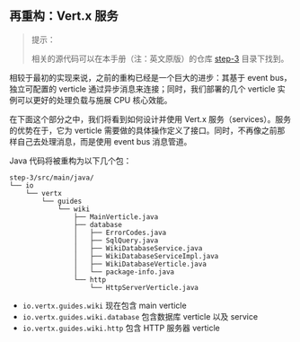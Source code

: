 ## 再重构：Vert.x 服务

> 提示：
>
> 相关的源代码可以在本手册（注：英文原版）的仓库 [step-3](https://github.com/vert-x3/vertx-guide-for-java-devs/tree/master/step-3) 目录下找到。

相较于最初的实现来说，之前的重构已经是一个巨大的进步：其基于 event bus，独立可配置的 verticle 通过异步消息来连接；同时，我们部署的几个 verticle 实例可以更好的处理负载与施展 CPU 核心效能。

在下面这个部分之中，我们将看到如何设计并使用 Vert.x 服务（services）。服务的优势在于，它为 verticle 需要做的具体操作定义了接口。同时，不再像之前那样自己去处理消息，而是使用 event bus 消息管道。

Java 代码将被重构为以下几个包： 
```
step-3/src/main/java/
└── io
    └── vertx
        └── guides
            └── wiki
                ├── MainVerticle.java
                ├── database
                │   ├── ErrorCodes.java
                │   ├── SqlQuery.java
                │   ├── WikiDatabaseService.java
                │   ├── WikiDatabaseServiceImpl.java
                │   ├── WikiDatabaseVerticle.java
                │   └── package-info.java
                └── http
                    └── HttpServerVerticle.java
```

* ```io.vertx.guides.wiki``` 现在包含 main verticle
* ```io.vertx.guides.wiki.database``` 包含数据库 verticle 以及 service
* ```io.vertx.guides.wiki.http``` 包含 HTTP 服务器 verticle

